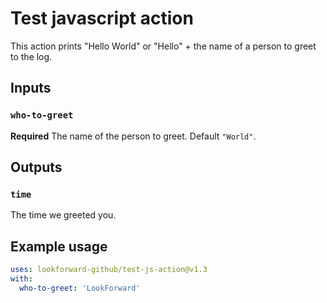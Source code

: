 # Test javascript action

This action prints "Hello World" or "Hello" + the name of a person to greet to the log.

## Inputs

### `who-to-greet`

**Required** The name of the person to greet. Default `"World"`.

## Outputs

### `time`

The time we greeted you.

## Example usage

```yaml
uses: lookforward-github/test-js-action@v1.3
with:
  who-to-greet: 'LookForward'
```
